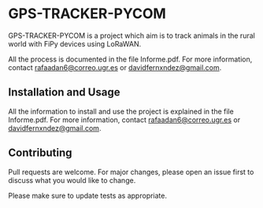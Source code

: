 # GPS-TRACKER-PYCOM

GPS-TRACKER-PYCOM is a project which aim is to track animals in the rural world with FiPy devices using LoRaWAN.

All the process is documented in the file Informe.pdf. For more information, contact rafaadan6@correo.ugr.es or davidfernxndez@gmail.com.

## Installation and Usage

All the information to install and use the project is explained in the file Informe.pdf. For more information, contact rafaadan6@correo.ugr.es or davidfernxndez@gmail.com.

## Contributing
Pull requests are welcome. For major changes, please open an issue first to discuss what you would like to change.

Please make sure to update tests as appropriate.

